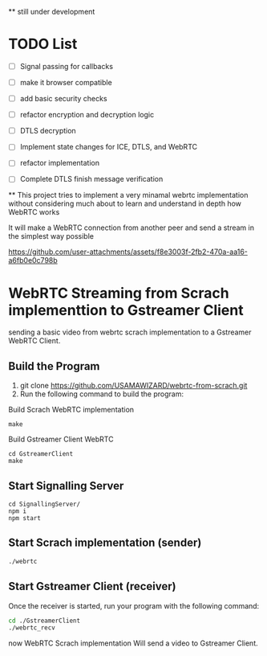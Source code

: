 ** still under development 
# TODO List

- [ ] Signal passing for callbacks
- [ ] make it browser compatible
- [ ] add basic security checks
- [ ] refactor encryption and decryption logic
- [ ] DTLS decryption
- [ ] Implement state changes for ICE, DTLS, and WebRTC
- [ ] refactor implementation
- [ ] Complete DTLS finish message verification


** 
This project tries to implement a very minamal webrtc implementation without considering much about to learn and understand in depth how WebRTC works  <br>

It will make a WebRTC connection from another peer and send a stream in the simplest way possible <br>

https://github.com/user-attachments/assets/f8e3003f-2fb2-470a-aa16-a6fb0e0c798b


# WebRTC Streaming from Scrach implementtion to Gstreamer Client 
sending a basic video from webrtc scrach implementation to a Gstreamer WebRTC Client.

## Build the Program

1. git clone https://github.com/USAMAWIZARD/webrtc-from-scrach.git
2. Run the following command to build the program:

Build Scrach WebRTC implementation <br>
``` 
make
 ```

Build Gstreamer Client WebRTC <br>

```
cd GstreamerClient
make 
```


## Start Signalling Server

```
cd SignallingServer/
npm i 
npm start 
```


## Start Scrach implementation (sender)


```sh
./webrtc
```

## Start Gstreamer Client (receiver)

Once the receiver is started, run your program with the following command:

```sh
cd ./GstreamerClient
./webrtc_recv
```

now WebRTC Scrach implementation Will send a video to Gstreamer Client.


